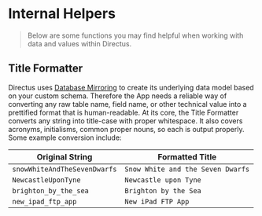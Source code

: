 # Internal Helpers

> Below are some functions you may find helpful when working with data and values within Directus.

## Title Formatter

Directus uses [Database Mirroring](/concepts/platform-overview) to create its underlying data model
based on your custom schema. Therefore the App needs a reliable way of converting any raw table
name, field name, or other technical value into a prettified format that is human-readable. At its
core, the Title Formatter converts any string into title-case with proper whitespace. It also covers
acronyms, initialisms, common proper nouns, so each is output properly. Some example conversion
include:

| Original String              | Formatted Title                   |
| ---------------------------- | --------------------------------- |
| `snowWhiteAndTheSevenDwarfs` | `Snow White and the Seven Dwarfs` |
| `NewcastleUponTyne`          | `Newcastle upon Tyne`             |
| `brighton_by_the_sea`        | `Brighton by the Sea`             |
| `new_ipad_ftp_app`           | `New iPad FTP App`                |
